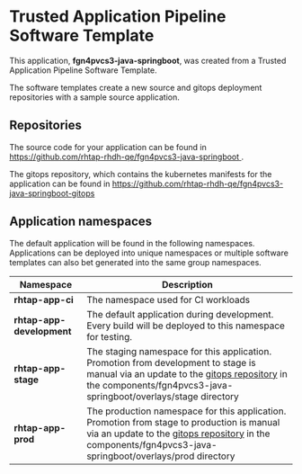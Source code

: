 # Trusted Application Pipeline Software Template

This application, **fgn4pvcs3-java-springboot**, was created from a Trusted Application Pipeline Software Template.

The software templates create a new source and gitops deployment repositories with a sample source application. 

## Repositories

The source code for your application can be found in [https://github.com/rhtap-rhdh-qe/fgn4pvcs3-java-springboot ](https://github.com/rhtap-rhdh-qe/fgn4pvcs3-java-springboot ).
 
The gitops repository, which contains the kubernetes manifests for the application can be found in 
[https://github.com/rhtap-rhdh-qe/fgn4pvcs3-java-springboot-gitops ](https://github.com/rhtap-rhdh-qe/fgn4pvcs3-java-springboot-gitops ) 

## Application namespaces 

The default application will be found in the following namespaces. Applications can be deployed into unique namespaces or multiple software templates can also bet generated into the same group namespaces.  

|  Namespace   |  Description   |  
| -------- | -------- |
| **rhtap-app-ci** | The namespace used for CI workloads |
| **rhtap-app-development** | The default application during development. Every build will be deployed to this namespace for testing. |
| **rhtap-app-stage** | The staging namespace for this application. Promotion from development to stage is manual via an update to the [gitops repository](https://github.com/rhtap-rhdh-qe/fgn4pvcs3-java-springboot-gitops ) in the components/fgn4pvcs3-java-springboot/overlays/stage directory |
| **rhtap-app-prod** | The production namespace for this application. Promotion from stage to production is manual via an update to the [gitops repository](https://github.com/rhtap-rhdh-qe/fgn4pvcs3-java-springboot-gitops ) in the components/fgn4pvcs3-java-springboot/overlays/prod directory |
